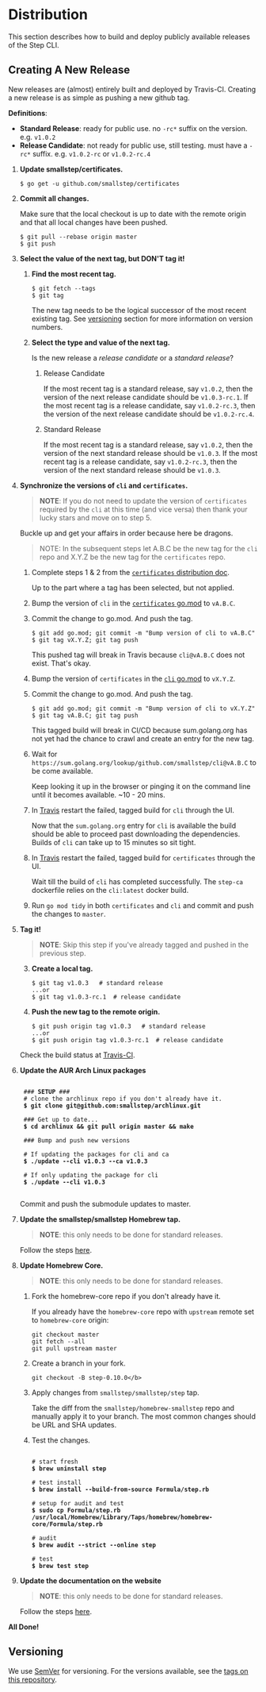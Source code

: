 # Distribution

This section describes how to build and deploy publicly available releases of
the Step CLI.

## Creating A New Release

New releases are (almost) entirely built and deployed by Travis-CI. Creating a new
release is as simple as pushing a new github tag.

**Definitions**:

* **Standard Release**: ready for public use. no `-rc*` suffix on the version.
e.g. `v1.0.2`
* **Release Candidate**: not ready for public use, still testing. must have a
`-rc*` suffix. e.g. `v1.0.2-rc` or `v1.0.2-rc.4`

1. **Update smallstep/certificates.**

    ```
    $ go get -u github.com/smallstep/certificates
    ```

1. **Commit all changes.**

    Make sure that the local checkout is up to date with the remote origin and
    that all local changes have been pushed.

    ```
    $ git pull --rebase origin master
    $ git push
    ```

2. **Select the value of the next tag, but DON'T tag it!**

    1. **Find the most recent tag.**

        ```
        $ git fetch --tags
        $ git tag
        ```

        The new tag needs to be the logical successor of the most recent existing tag.
        See [versioning](#versioning) section for more information on version numbers.

    2. **Select the type and value of the next tag.**

        Is the new release a *release candidate* or a *standard release*?

        1. Release Candidate

            If the most recent tag is a standard release, say `v1.0.2`, then the version
            of the next release candidate should be `v1.0.3-rc.1`. If the most recent tag
            is a release candidate, say `v1.0.2-rc.3`, then the version of the next
            release candidate should be `v1.0.2-rc.4`.

        2. Standard Release

            If the most recent tag is a standard release, say `v1.0.2`, then the version
            of the next standard release should be `v1.0.3`. If the most recent tag
            is a release candidate, say `v1.0.2-rc.3`, then the version of the next
            standard release should be `v1.0.3`.

3. **Synchronize the versions of `cli` and `certificates`.**

    > **NOTE**: If you do not need to update the version of `certificates` required
    > by the `cli` at this time (and vice versa) then thank your lucky stars and
    > move on to step 5.

    Buckle up and get your affairs in order because here be dragons.

    > NOTE: In the subsequent steps let A.B.C be the new tag for the `cli` repo
    > and X.Y.Z be the new tag for the `certificates` repo.

    1. Complete steps 1 & 2 from the [`certificates` distribution doc][1].

        Up to the part where a tag has been selected, but not applied.

    2. Bump the version of `cli` in the [`certificates` go.mod][2] to `vA.B.C`.

    3. Commit the change to go.mod. And push the tag.

        ```
        $ git add go.mod; git commit -m "Bump version of cli to vA.B.C"
        $ git tag vX.Y.Z; git tag push
        ```

        This pushed tag will break in Travis because `cli@vA.B.C` does not exist.
        That's okay.

    4. Bump the version of `certificates` in the [`cli` go.mod][3] to `vX.Y.Z`.

    5. Commit the change to go.mod. And push the tag.

        ```
        $ git add go.mod; git commit -m "Bump version of cli to vX.Y.Z"
        $ git tag vA.B.C; git tag push
        ```

        This tagged build will break in CI/CD because sum.golang.org has not
        yet had the chance to crawl and create an entry for the new tag.

    6. Wait for `https://sum.golang.org/lookup/github.com/smallstep/cli@vA.B.C`
    to be come available.

        Keep looking it up in the browser or pinging it on the command line until
        it becomes available. ~10 - 20 mins.

    7. In [Travis][4] restart the failed, tagged build for `cli` through the UI.

        Now that the `sum.golang.org` entry for `cli` is available the build
        should be able to proceed past downloading the dependencies. Builds of
        `cli` can take up to 15 minutes so sit tight.

    8. In [Travis][5] restart the failed, tagged build for `certificates` through
    the UI.

        Wait till the build of `cli` has completed successfully. The `step-ca`
        dockerfile relies on the `cli:latest` docker build.

    9. Run `go mod tidy` in both `certificates` and `cli` and commit and push
    the changes to `master`.

4. **Tag it!**

    > **NOTE**: Skip this step if you've already tagged and pushed in the previous
    > step.

    3. **Create a local tag.**

        ```
        $ git tag v1.0.3   # standard release
        ...or
        $ git tag v1.0.3-rc.1  # release candidate
        ```

    4. **Push the new tag to the remote origin.**

        ```
        $ git push origin tag v1.0.3   # standard release
        ...or
        $ git push origin tag v1.0.3-rc.1  # release candidate
        ```

    Check the build status at [Travis-CI](https://travis-ci.com/smallstep/cli/builds/).

5. **Update the AUR Arch Linux packages**

    <pre><code>
    ### <b>SETUP</b> ###
    # clone the archlinux repo if you don't already have it.
    <b>$ git clone git@github.com:smallstep/archlinux.git</b>

    ### Get up to date...
    <b>$ cd archlinux && git pull origin master && make</b>

    ### Bump and push new versions

    # If updating the packages for cli and ca
    <b>$ ./update --cli v1.0.3 --ca v1.0.3</b>

    # If only updating the package for cli
    <b>$ ./update --cli v1.0.3</b>
    </code></pre>

    Commit and push the submodule updates to master.

6. **Update the smallstep/smallstep Homebrew tap.**

    > **NOTE**: this only needs to be done for standard releases.

    Follow the steps [here](https://github.com/smallstep/homebrew-smallstep#how-to-update-the-formula).

7. **Update Homebrew Core.**

    > **NOTE**: this only needs to be done for standard releases.

    1. Fork the homebrew-core repo if you don't already have it.

        If you already have the `homebrew-core` repo with `upstream` remote set
        to `homebrew-core` origin:

        ```
        git checkout master
        git fetch --all
        git pull upstream master
        ```

    2. Create a branch in your fork.

        ```
        git checkout -B step-0.10.0</b>
        ```

    3. Apply changes from `smallstep/smallstep/step` tap.

       Take the diff from the `smallstep/homebrew-smallstep` repo and manually
       apply it to your branch. The most common changes should be URL and SHA
       updates.

    4. Test the changes.

       <pre><code>
       # start fresh
       <b>$ brew uninstall step</b>

       # test install
       <b>$ brew install --build-from-source Formula/step.rb</b>

       # setup for audit and test
       <b>$ sudo cp Formula/step.rb /usr/local/Homebrew/Library/Taps/homebrew/homebrew-core/Formula/step.rb</b>

       # audit
       <b>$ brew audit --strict --online step</b>

       # test
       <b>$ brew test step</b>
       </code></pre>


8. **Update the documentation on the website**

    > **NOTE**: this only needs to be done for standard releases.

    Follow the steps [here](https://github.com/smallstep/docs/blob/master/runbook/open-source-release.md#lets-get-started).

**All Done!**

[1]: https://github.com/smallstep/certificates/blob/master/distribution.md
[2]: https://github.com/smallstep/certificates/blob/master/go.mod
[3]: https://github.com/smallstep/cli/blob/master/go.mod
[4]: https://travis-ci.com/smallstep/cli/builds/
[5]: https://travis-ci.com/smallstep/certificates/builds/

## Versioning

We use [SemVer](http://semver.org/) for versioning. For the versions available,
see the [tags on this repository](https://github.com/smallstep/cli).
